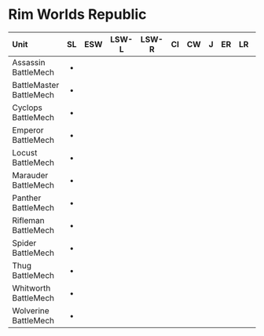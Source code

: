 # Rim Worlds Republic

| Unit | SL | ESW | LSW-L | LSW-R | CI | CW | J | ER | LR | DA | iC |
| :--- | :---: | :---: | :---: | :---: | :---: | :---: | :---: | :---: | :---: | :---: | :---: |
| Assassin BattleMech | • |   |   |   |   |   |   |   |   |   |   |
| BattleMaster BattleMech | • |   |   |   |   |   |   |   |   |   |   |
| Cyclops BattleMech | • |   |   |   |   |   |   |   |   |   |   |
| Emperor BattleMech | • |   |   |   |   |   |   |   |   |   |   |
| Locust BattleMech | • |   |   |   |   |   |   |   |   |   |   |
| Marauder BattleMech | • |   |   |   |   |   |   |   |   |   |   |
| Panther BattleMech | • |   |   |   |   |   |   |   |   |   |   |
| Rifleman BattleMech | • |   |   |   |   |   |   |   |   |   |   |
| Spider BattleMech | • |   |   |   |   |   |   |   |   |   |   |
| Thug BattleMech | • |   |   |   |   |   |   |   |   |   |   |
| Whitworth BattleMech | • |   |   |   |   |   |   |   |   |   |   |
| Wolverine BattleMech | • |   |   |   |   |   |   |   |   |   |   |

